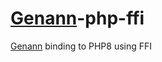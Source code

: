 # [Genann](https://github.com/codeplea/genann)-php-ffi
[Genann](https://github.com/codeplea/genann) binding to PHP8 using FFI
